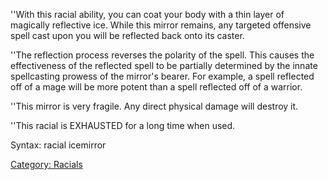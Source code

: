 ''With this racial ability, you can coat your body with a thin layer of
magically reflective ice. While this mirror remains, any targeted
offensive spell cast upon you will be reflected back onto its caster.

''The reflection process reverses the polarity of the spell. This causes
the effectiveness of the reflected spell to be partially determined by
the innate spellcasting prowess of the mirror's bearer. For example, a
spell reflected off of a mage will be more potent than a spell reflected
off of a warrior.

''This mirror is very fragile. Any direct physical damage will destroy
it.

''This racial is EXHAUSTED for a long time when used.

Syntax: racial icemirror

[Category: Racials](Category:_Racials "wikilink")
